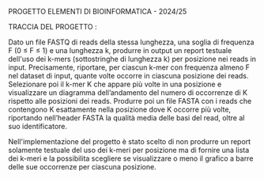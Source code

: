 PROGETTO ELEMENTI DI BIOINFORMATICA - 2024/25

TRACCIA DEL PROGETTO :

Dato un file FASTQ di reads della stessa lunghezza, una soglia di frequenza F (0 ≤ F ≤ 1) e una lunghezza k, produrre in output un report testuale dell'uso dei k-mers (sottostringhe di lunghezza k)
per posizione nei reads in input. Precisamente, riportare, per ciascun k-mer con frequenza almeno F nel dataset di input, quante volte occorre in ciascuna posizione dei reads.
Selezionare poi il k-mer K che appare più volte in una posizione e visualizzare un diagramma dell’andamento del numero di occorrenze di K rispetto alle posizioni dei reads.
Produrre poi un file FASTA con i reads che contengono K esattamente nella posizione dove K occorre più volte, riportando nell’header FASTA la qualità media delle basi del read, oltre al suo identificatore.

Nell'implementazione del progetto è stato scelto di non produrre un report solamente testuale del uso dei k-meri per posizione ma di fornire una lista dei k-meri e la possibilita 
scegliere se visualizzare o meno il grafico a barre delle sue occorrenze per ciascuna posizione.


